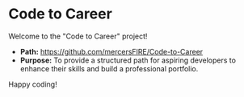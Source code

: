 # Code to Career

Welcome to the "Code to Career" project!

- **Path:** https://github.com/mercersFIRE/Code-to-Career
- **Purpose:** To provide a structured path for aspiring developers to enhance their skills and build a professional portfolio.

Happy coding!
